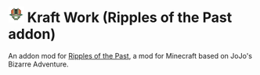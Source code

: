 # ![Kraft Work](https://github.com/DanielGamer321/Kraft-Work/blob/main/src/main/resources/assets/rotp_kw/textures/power/kraft_work.png) Kraft Work (Ripples of the Past addon)
An addon mod for [Ripples of the Past](https://github.com/StandoByte/Ripples-of-the-Past), a mod for Minecraft based on JoJo's Bizarre Adventure.

